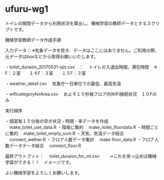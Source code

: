 # ufuru-wg1

トイレの開閉データから利用状況を算出し、機械学習の教師データとするスクリプトです。

機械学習教師データ作成手順

入力データ：
※気象データを除き、データはここにはありません。ご利用の際、元データはboxなどから取得お願いいたします。

・toilet_duraion_20170531-sjis.csv　：
　トイレの入退出時間、滞在時間　４F：２室　　１４F：３室　　１５F：３室

・weather_data1.csv
　気象庁一日単位での最低、最高気温

・wificategoryforArea.csv
　およそ１０秒毎フロア内WiFi接続状況　１０Fのみ
 
 実行順序
 
・個室毎１５分毎の空き状況・時間・率データを作成
　make_toilet_use_data.R
・階毎に集約
　make_toilet_floordata.R
・時間ごとに集約
　make_toilet_empty_sum.R
・天気、気温データ結合
　connect_wether.R
・フロア人数データ集計
　make floor_data.R
・フロア人数データデータ結合
　connect_floor.R
 
 最終アウトプット：
 　toilet_duraion_for_ml.csv
  　　→これを突っ込めば機械学習ができる！！　イメージです。
    
よい機械学習をよろしくお願いします。


